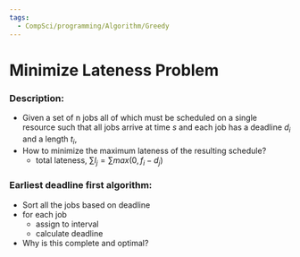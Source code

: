 ```yaml
---
tags:
  - CompSci/programming/Algorithm/Greedy
---
```

# Minimize Lateness Problem
### Description:
- Given a set of n jobs all of which must be scheduled on a single resource such that all jobs arrive at time $s$ and each job has a deadline $d_i$ and a length $t_i$, 
- How to minimize the maximum lateness of the resulting schedule?
	- total lateness, $\sum l_j=\sum max(0,f_i-d_j)$ 
### Earliest deadline first algorithm:
- Sort all the jobs based on deadline
- for each job
	- assign to interval
	- calculate deadline
- Why is this complete and optimal?